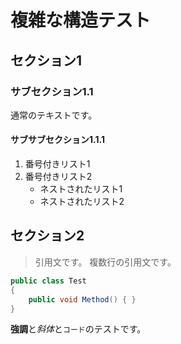 # 複雑な構造テスト

## セクション1

### サブセクション1.1

通常のテキストです。

#### サブサブセクション1.1.1

1. 番号付きリスト1
2. 番号付きリスト2
   - ネストされたリスト1
   - ネストされたリスト2

## セクション2

> 引用文です。
> 複数行の引用文です。

```csharp
public class Test
{
    public void Method() { }
}
```

**強調**と*斜体*と`コード`のテストです。